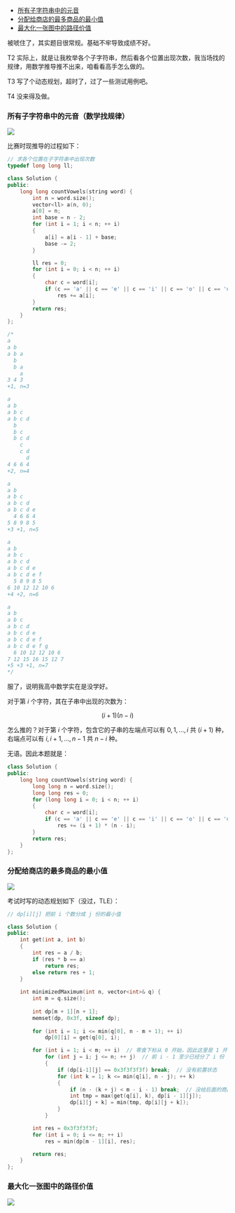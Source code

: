 
<!-- @import "[TOC]" {cmd="toc" depthFrom=1 depthTo=6 orderedList=false} -->

<!-- code_chunk_output -->

- [所有子字符串中的元音](#所有子字符串中的元音)
- [分配给商店的最多商品的最小值](#分配给商店的最多商品的最小值)
- [最大化一张图中的路径价值](#最大化一张图中的路径价值)

<!-- /code_chunk_output -->

被唬住了，其实题目很常规。基础不牢导致成绩不好。

T2 实际上，就是让我枚举各个子字符串，然后看各个位置出现次数，我当场找的规律，用数学推导推不出来，咱看看高手怎么做的。

T3 写了个动态规划，超时了，过了一些测试用例吧。

T4 没来得及做。

### 所有子字符串中的元音（数学找规律）

![](./images/leetcode-cn.com_contest_weekly-contest-266_problems_vowels-of-all-substrings_.png)

比赛时现推导的过程如下：

```cpp
// 求各个位置在子字符串中出现次数
typedef long long ll;

class Solution {
public:
    long long countVowels(string word) {
        int n = word.size();
        vector<ll> a(n, 0);
        a[0] = n;
        int base = n - 2;
        for (int i = 1; i < n; ++ i)
        {
            a[i] = a[i - 1] + base;
            base -= 2;
        }

        ll res = 0;
        for (int i = 0; i < n; ++ i)
        {
            char c = word[i];
            if (c == 'a' || c == 'e' || c == 'i' || c == 'o' || c == 'u')
                res += a[i];
        }
        return res;
    }
};

/*
a
a b
a b a
  b
  b a
    a
3 4 3
+1, n=3

a
a b
a b c
a b c d
  b
  b c
  b c d
    c
    c d
      d
4 6 6 4
+2, n=4

a
a b
a b c
a b c d
a b c d e
  4 6 6 4
5 8 9 8 5
+3 +1, n=5

a
a b
a b c
a b c d
a b c d e
a b c d e f
  5 8 9 8 5
6 10 12 12 10 6
+4 +2, n=6

a
a b
a b c
a b c d
a b c d e
a b c d e f
a b c d e f g
  6 10 12 12 10 6
7 12 15 16 15 12 7
+5 +3 +1, n=7
*/
```

服了，说明我高中数学实在是没学好。

对于第 $i$ 个字符，其在子串中出现的次数为：

$$(i+1)(n-i)$$

怎么推的？对于第 $i$ 个字符，包含它的子串的左端点可以有 $0,1,...,i$ 共 $(i+1)$ 种，右端点可以有 $i,i+1,...,n-1$ 共 $n-i$ 种。

无语。因此本题就是：

```cpp
class Solution {
public:
    long long countVowels(string word) {
        long long n = word.size();
        long long res = 0;
        for (long long i = 0; i < n; ++ i)
        {
            char c = word[i];
            if (c == 'a' || c == 'e' || c == 'i' || c == 'o' || c == 'u')
                res += (i + 1) * (n - i);
        }
        return res;
    }
};
```

### 分配给商店的最多商品的最小值

![](./images/leetcode-cn.com_contest_weekly-contest-266_problems_minimized-maximum-of-products-distributed-to-any-store_.png)

考试时写的动态规划如下（没过，TLE）：

```cpp
// dp[i][j] 把前 i 个数分成 j 份的最小值

class Solution {
public:
    int get(int a, int b)
    {
        int res = a / b;
        if (res * b == a)
            return res;
        else return res + 1;
    }
    
    int minimizedMaximum(int n, vector<int>& q) {
        int m = q.size();
        
        int dp[m + 1][n + 1];
        memset(dp, 0x3f, sizeof dp);
        
        for (int i = 1; i <= min(q[0], n - m + 1); ++ i)
            dp[0][i] = get(q[0], i);

        for (int i = 1; i < m; ++ i)  // 零食下标从 0 开始，因此这里是 1 开始
            for (int j = i; j <= n; ++ j)  // 前 i - 1 至少已经分了 i 份
            {
                if (dp[i-1][j] == 0x3f3f3f3f) break;  // 没有前置状态
                for (int k = 1; k <= min(q[i], n - j); ++ k)
                {
                    if (n - (k + j) < m - i - 1) break;  // 没给后面的商品留够位置
                    int tmp = max(get(q[i], k), dp[i - 1][j]);
                    dp[i][j + k] = min(tmp, dp[i][j + k]);
                }
            }

        int res = 0x3f3f3f3f;
        for (int i = 0; i <= n; ++ i)
            res = min(dp[m - 1][i], res);

        return res;
    }
};
```

### 最大化一张图中的路径价值

![](./images/leetcode-cn.com_contest_weekly-contest-266_problems_maximum-path-quality-of-a-graph_.png)

```cpp
```

